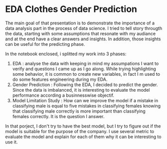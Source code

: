 # EDA Clothes Gender Prediction

The main goal of that presentation is to demonstrate the importance of a data analysis part in the process of data science. 
I tried to tell story througth the data, starting with some assumptions that resonate with my audiance and at the end have a clear answers and insights. In addition, those insights can be useful for the predicting phase.

In the notebook enclosed, i splitted my work into 3 phases:
1. EDA : analyse the data with keeping in mind my assumpations I want to verify and questions I came up as I go along. While trying highlighting some behavior, it is common to create new variables, in fact I m used to do some features engineering during my EDA.
2. Gender Prediction : Following the EDA, I decided to predict the gender. Since the data is imbalanced, it is interesting to evaluate the model performance according a businnesswise objectif.
3. Model Limitation Study : How can we improve the model if a mistake in classifying male is equal to five mistakes in classifying females knowing that classifying male correctly is more important than classifying females correctly. It is the question I answer.

In that porject, I don't try to have the best model, but I try to figure out if the model is suitable for the purpose of the company. I use several metric to evaluate the model and explain for each of them why it can be interesting to use it.


